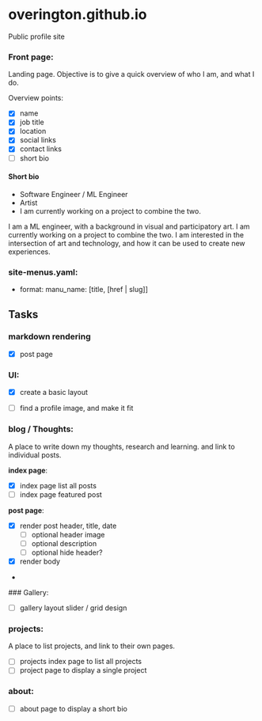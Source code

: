 # overington.github.io

Public profile site


### Front page:

Landing page. Objective is to give a quick overview of who I am, and what I do.

Overview points:
- [x] name
- [x] job title
- [x] location
- [x] social links
- [x] contact links
- [ ] short bio

#### Short bio

- Software Engineer / ML Engineer
- Artist
- I am currently working on a project to combine the two.

I am a ML engineer, with a background in visual and participatory art. I am currently working on a project to combine the two. I am interested in the intersection of art and technology, and how it can be used to create new experiences.


### site-menus.yaml:
- format: manu_name: [title, [href | slug]]



## Tasks


### markdown rendering
- [x] post page


### UI:
- [x] create a basic layout
- [ ] find a profile image, and make it fit


### blog / Thoughts:

A place to write down my thoughts, research and learning. and link to individual posts.

**index page**:
- [x] index page list all posts
- [ ] index page featured post

**post page**:
- [x] render post header, title, date
    - [ ] optional header image
    - [ ] optional description
    - [ ] optional hide header?
- [x] render body
- 



### Gallery: 
- [ ] gallery layout slider / grid design

### projects:

A place to list projects, and link to their own pages.

- [ ] projects index page to list all projects
- [ ] project page to display a single project

### about:

- [ ] about page to display a short bio

